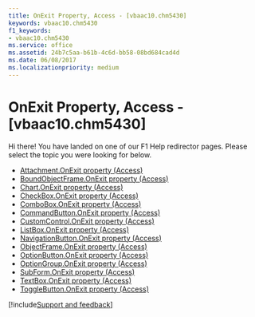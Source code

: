 ```yaml
---
title: OnExit Property, Access - [vbaac10.chm5430]
keywords: vbaac10.chm5430
f1_keywords:
- vbaac10.chm5430
ms.service: office
ms.assetid: 24b7c5aa-b61b-4c6d-bb58-08bd684cad4d
ms.date: 06/08/2017
ms.localizationpriority: medium
---
```



# OnExit Property, Access - [vbaac10.chm5430]

Hi there! You have landed on one of our F1 Help redirector pages. Please select the topic you were looking for below.

- [Attachment.OnExit property (Access)](https://msdn.microsoft.com/library/5ca25e6f-1fc3-826a-9111-b899e324ef99%28Office.15%29.aspx)
- [BoundObjectFrame.OnExit property (Access)](https://msdn.microsoft.com/library/aec13583-19c6-b5a6-2bc1-0a46e23e9459%28Office.15%29.aspx)
- [Chart.OnExit property (Access)](../api/access.chart.md)
- [CheckBox.OnExit property (Access)](https://msdn.microsoft.com/library/fd52a8c3-7d49-9504-9afd-f6132f138690%28Office.15%29.aspx)
- [ComboBox.OnExit property (Access)](https://msdn.microsoft.com/library/0bc23d67-a1c1-8140-1930-2a1d97008fb5%28Office.15%29.aspx)
- [CommandButton.OnExit property (Access)](https://msdn.microsoft.com/library/8ff969a9-bb7c-9185-dba3-3259647fddbd%28Office.15%29.aspx)
- [CustomControl.OnExit property (Access)](https://msdn.microsoft.com/library/a634b83c-fd5a-1277-44b2-d9e2c4b13436%28Office.15%29.aspx)
- [ListBox.OnExit property (Access)](https://msdn.microsoft.com/library/87ac5b4f-85d0-7edb-28d6-253f44496946%28Office.15%29.aspx)
- [NavigationButton.OnExit property (Access)](https://msdn.microsoft.com/library/f452b2c7-4d4e-2df4-da47-30d64b6e5e71%28Office.15%29.aspx)
- [ObjectFrame.OnExit property (Access)](https://msdn.microsoft.com/library/47cb4cb3-1d8a-d286-a7df-832d6aa3fb55%28Office.15%29.aspx)
- [OptionButton.OnExit property (Access)](https://msdn.microsoft.com/library/a857d054-b372-e10b-0246-f0e95b742902%28Office.15%29.aspx)
- [OptionGroup.OnExit property (Access)](https://msdn.microsoft.com/library/48a64bc3-df50-6fd7-8784-1413a5bb88ac%28Office.15%29.aspx)
- [SubForm.OnExit property (Access)](https://msdn.microsoft.com/library/6b19161f-a6e3-bd2d-0fde-21b16f4b324b%28Office.15%29.aspx)
- [TextBox.OnExit property (Access)](https://msdn.microsoft.com/library/2489acdf-4cf5-8b49-e9fe-fc78c07a87f3%28Office.15%29.aspx)
- [ToggleButton.OnExit property (Access)](https://msdn.microsoft.com/library/59dd0f8d-7c77-08be-8978-ea039ad851b9%28Office.15%29.aspx)

[!include[Support and feedback](~/includes/feedback-boilerplate.md)]